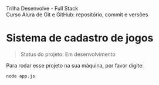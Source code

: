  Trilha Desenvolve - Full Stack
<br> Curso Alura de Git e GitHub: repositório, commit e versões

# Sistema de cadastro de jogos 

> Status do projeto: Em desenvolvimento

Para rodar esse projeto na sua máquina, por favor digite:

```
node app.js
```
